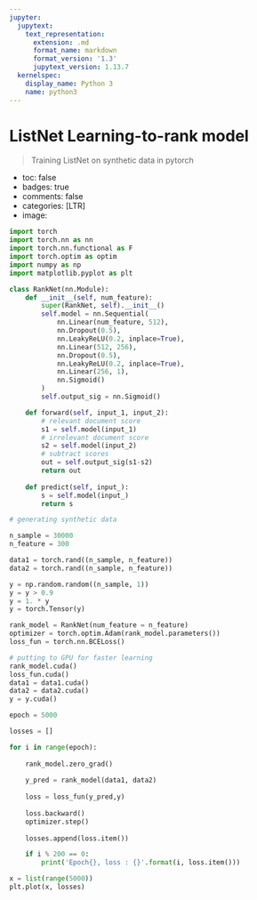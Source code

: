 ```yaml
---
jupyter:
  jupytext:
    text_representation:
      extension: .md
      format_name: markdown
      format_version: '1.3'
      jupytext_version: 1.13.7
  kernelspec:
    display_name: Python 3
    name: python3
---
```


<!-- #region id="k_6fIKUKnhDX" -->
# ListNet Learning-to-rank model
> Training ListNet on synthetic data in pytorch

- toc: false
- badges: true
- comments: false
- categories: [LTR]
- image:
<!-- #endregion -->

```python id="JUE9Su3Skl4U"
import torch
import torch.nn as nn
import torch.nn.functional as F
import torch.optim as optim
import numpy as np
import matplotlib.pyplot as plt
```

```python id="zfhg5_MMknm_"
class RankNet(nn.Module):
    def __init__(self, num_feature):
        super(RankNet, self).__init__()
        self.model = nn.Sequential(
            nn.Linear(num_feature, 512),
            nn.Dropout(0.5),
            nn.LeakyReLU(0.2, inplace=True),
            nn.Linear(512, 256),
            nn.Dropout(0.5),
            nn.LeakyReLU(0.2, inplace=True),
            nn.Linear(256, 1),
            nn.Sigmoid()
        )
        self.output_sig = nn.Sigmoid()

    def forward(self, input_1, input_2):
        # relevant document score
        s1 = self.model(input_1)
        # irrelevant document score
        s2 = self.model(input_2)
        # subtract scores
        out = self.output_sig(s1-s2)
        return out
    
    def predict(self, input_):
        s = self.model(input_)
        return s
```

```python id="WnphmhIfljUN"
# generating synthetic data

n_sample = 30000
n_feature = 300

data1 = torch.rand((n_sample, n_feature))
data2 = torch.rand((n_sample, n_feature))

y = np.random.random((n_sample, 1))
y = y > 0.9
y = 1. * y
y = torch.Tensor(y)
```

```python id="lED0zxRDlpXp"
rank_model = RankNet(num_feature = n_feature)
optimizer = torch.optim.Adam(rank_model.parameters())
loss_fun = torch.nn.BCELoss()
```

```python id="qC0pGjI8l7Pj"
# putting to GPU for faster learning
rank_model.cuda()
loss_fun.cuda()
data1 = data1.cuda()
data2 = data2.cuda()
y = y.cuda()
```

```python colab={"base_uri": "https://localhost:8080/"} id="dbpBBjYVmKsu" outputId="03ba1c53-6eea-425d-b952-e29a7b7a5a04"
epoch = 5000

losses = []

for i in range(epoch):
    
    rank_model.zero_grad()
    
    y_pred = rank_model(data1, data2)
    
    loss = loss_fun(y_pred,y)
    
    loss.backward()
    optimizer.step()
    
    losses.append(loss.item())

    if i % 200 == 0:
        print('Epoch{}, loss : {}'.format(i, loss.item()))
```

```python colab={"base_uri": "https://localhost:8080/", "height": 282} id="G1HI8tsI39F8" outputId="2fb3073e-0832-44e6-83bd-35be97c4065a"
x = list(range(5000))
plt.plot(x, losses)
```
